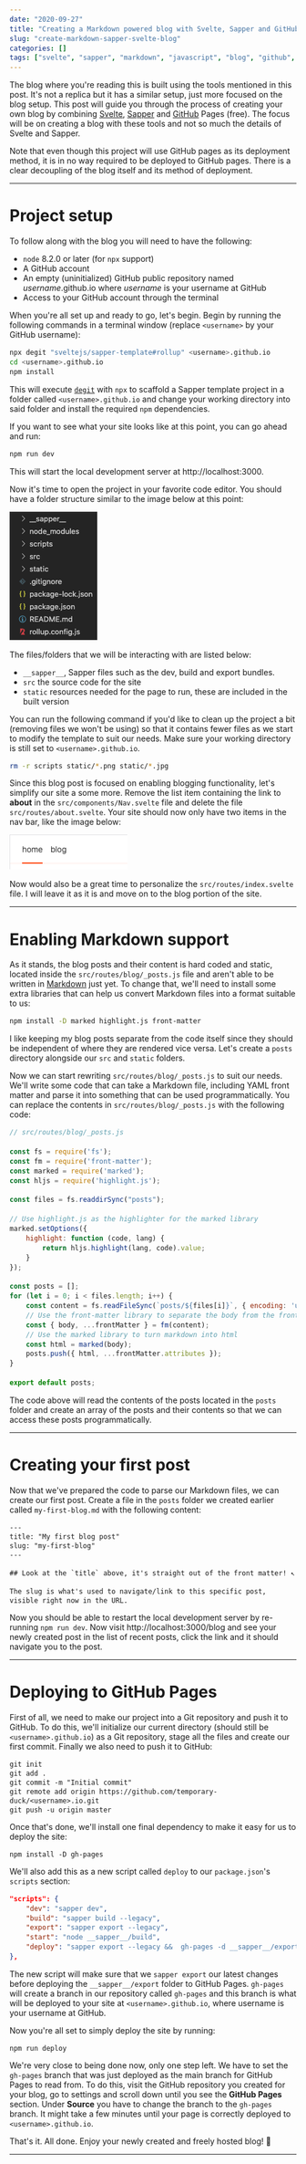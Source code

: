 ```yaml
---
date: "2020-09-27"
title: "Creating a Markdown powered blog with Svelte, Sapper and GitHub Pages"
slug: "create-markdown-sapper-svelte-blog"
categories: []
tags: ["svelte", "sapper", "markdown", "javascript", "blog", "github", "rollup"]
---
```


The blog where you're reading this is built using the tools mentioned in this post. It's not a replica but it has a similar setup, just more focused on the blog setup. This post will guide you through the process of creating your own blog by combining [Svelte](https://svelte.dev/), [Sapper](https://sapper.svelte.dev/) and [GitHub](https://www.github.com) Pages (free). The focus will be on creating a blog with these tools and not so much the details of Svelte and Sapper.

Note that even though this project will use GitHub pages as its deployment method, it is in no way required to be deployed to GitHub pages. There is a clear decoupling of the blog itself and its method of deployment.

------ 

# Project setup

To follow along with the blog you will need to have the following:
- `node` 8.2.0 or later (for `npx` support)
- A GitHub account
- An empty (uninitialized) GitHub public repository named *username*.github.io where *username* is your username at GitHub
- Access to your GitHub account through the terminal

When you're all set up and ready to go, let's begin. Begin by running the following commands in a terminal window (replace `<username>` by your GitHub username):

```bash
npx degit "sveltejs/sapper-template#rollup" <username>.github.io
cd <username>.github.io
npm install
```

This will execute [`degit`](https://github.com/Rich-Harris/degit) with `npx` to scaffold a Sapper template project in a folder called `<username>.github.io` and change your working directory into said folder and install the required `npm` dependencies.

If you want to see what your site looks like at this point, you can go ahead and run:
```bash
npm run dev
```
This will start the local development server at http://localhost:3000.

Now it's time to open the project in your favorite code editor. You should have a folder structure similar to the image below at this point:

![Folder structure](./images/sapper/sapper_folder_structure.png)

The files/folders that we will be interacting with are listed below:

- `__sapper__`, Sapper files such as the dev, build and export bundles.
- `src` the source code for the site
- `static` resources needed for the page to run, these are included in the built version

You can run the following command if you'd like to clean up the project a bit (removing files we won't be using) so that it contains fewer files as we start to modify the template to suit our needs. Make sure your working directory is still set to `<username>.github.io`.

```bash
rm -r scripts static/*.png static/*.jpg
```

Since this blog post is focused on enabling blogging functionality, let's simplify our site a some more. Remove the list item containing the link to **about** in the `src/components/Nav.svelte` file and delete the file `src/routes/about.svelte`. Your site should now only have two items in the nav bar, like the image below:

![Nav bar](./images/sapper/sapper_nav_bar.png)

Now would also be a great time to personalize the `src/routes/index.svelte` file. I will leave it as it is and move on to the blog portion of the site.

----

# Enabling Markdown support

As it stands, the blog posts and their content is hard coded and static, located inside the `src/routes/blog/_posts.js` file and aren't able to be written in [Markdown](https://en.wikipedia.org/wiki/Markdown) just yet. To change that, we'll need to install some extra libraries that can help us convert Markdown files into a format suitable to us:

```bash
npm install -D marked highlight.js front-matter
```

I like keeping my blog posts separate from the code itself since they should be independent of where they are rendered vice versa. Let's create a `posts` directory alongside our `src` and `static` folders.

Now we can start rewriting `src/routes/blog/_posts.js` to suit our needs. We'll write some code that can take a Markdown file, including YAML front matter and parse it into something that can be used programmatically. You can replace the contents in `src/routes/blog/_posts.js` with the following code:

```javascript
// src/routes/blog/_posts.js

const fs = require('fs');
const fm = require('front-matter');
const marked = require('marked');
const hljs = require('highlight.js');

const files = fs.readdirSync("posts");

// Use highlight.js as the highlighter for the marked library
marked.setOptions({
	highlight: function (code, lang) {
		return hljs.highlight(lang, code).value;
	}
});

const posts = [];
for (let i = 0; i < files.length; i++) {
	const content = fs.readFileSync(`posts/${files[i]}`, { encoding: 'utf-8' });
	// Use the front-matter library to separate the body from the front matter
	const { body, ...frontMatter } = fm(content);
	// Use the marked library to turn markdown into html
	const html = marked(body);
	posts.push({ html, ...frontMatter.attributes });
}

export default posts;

```

The code above will read the contents of the posts located in the `posts` folder and create an array of the posts and their contents so that we can access these posts programmatically.

----

# Creating your first post

Now that we've prepared the code to parse our Markdown files, we can create our first post. Create a file in the `posts` folder we created earlier called `my-first-blog.md` with the following content:

```
---
title: "My first blog post"
slug: "my-first-blog"
---

## Look at the `title` above, it's straight out of the front matter! ↖

The slug is what's used to navigate/link to this specific post, visible right now in the URL.

```

Now you should be able to restart the local development server by re-running `npm run dev`. Now visit http://localhost:3000/blog and see your newly created post in the list of recent posts, click the link and it should navigate you to the post.

----

# Deploying to GitHub Pages

First of all, we need to make our project into a Git repository and push it to GitHub. To do this, we'll initialize our current directory (should still be `<username>.github.io`) as a Git repository, stage all the files and create our first commit. Finally we also need to push it to GitHub:

```
git init
git add .
git commit -m "Initial commit"
git remote add origin https://github.com/temporary-duck/<username>.io.git
git push -u origin master
```

Once that's done, we'll install one final dependency to make it easy for us to deploy the site:
```
npm install -D gh-pages
```

We'll also add this as a new script called `deploy` to our `package.json`'s `scripts` section:

```json
"scripts": {
	"dev": "sapper dev",
	"build": "sapper build --legacy",
	"export": "sapper export --legacy",
	"start": "node __sapper__/build",
	"deploy": "sapper export --legacy &&  gh-pages -d __sapper__/export"
},
```

The new script will make sure that we `sapper export` our latest changes before deploying the `__sapper__/export` folder to GitHub Pages. `gh-pages` will create a branch in our repository called `gh-pages` and this branch is what will be deployed to your site at `<username>.github.io`, where username is your username at GitHub.

Now you're all set to simply deploy the site by running:

```
npm run deploy
```

We're very close to being done now, only one step left. We have to set the `gh-pages` branch that was just deployed as the main branch for GitHub Pages to read from. To do this, visit the GitHub repository you created for your blog, go to settings and scroll down until you see the **GitHub Pages** section. Under **Source** you have to change the branch to the `gh-pages` branch. It might take a few minutes until your page is correctly deployed to `<username>.github.io`.

That's it. All done. Enjoy your newly created and freely hosted blog! 🥳

----

